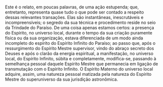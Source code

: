 ﻿Este é o relato, em poucas palavras, de uma ação estupenda; que, entretanto, representa quase tudo o que pode ser contado a respeito dessas relevantes transações. Elas são instantâneas, inescrutáveis e incompreensíveis; o segredo da sua técnica e procedimento reside no seio da Trindade do Paraíso. De uma coisa apenas estamos certos: a presença do Espírito, no universo local, durante o tempo da sua criação puramente física ou da sua organização, estava diferenciada de um modo ainda incompleto do espírito do Espírito Infinito do Paraíso; ao passo que, após o ressurgimento do Espírito Mestre supervisor, vindo do abraço secreto dos Deuses e após o clarão da energia espiritual, a manifestação, no universo local, do Espírito Infinito, súbita e completamente, modifica-se, passando à semelhança pessoal daquele Espírito Mestre que permanecia em ligação de transmutação com o Espírito Infinito. O Espírito Materno do universo local adquire, assim, uma natureza pessoal matizada pela natureza do Espírito Mestre do superuniverso da sua jurisdição astronômica.